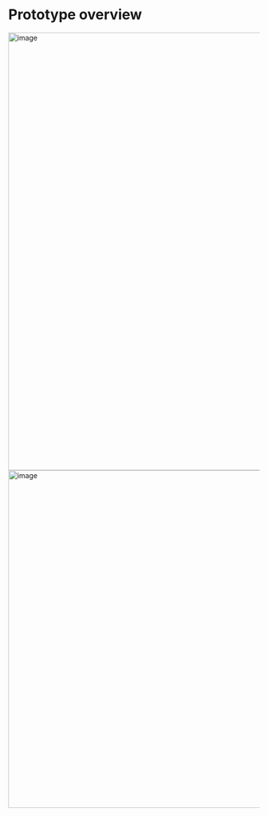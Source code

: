 # Prototype overview
<img width="512" height="879" alt="image" src="https://github.com/user-attachments/assets/e175d5a0-e9df-4673-ac5a-b87bc4b22c88" />

<img width="509" height="678" alt="image" src="https://github.com/user-attachments/assets/29d6156c-693f-41de-a03f-c9a355aa31d9" />
